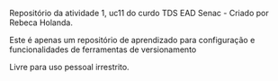 Repositório da atividade 1, uc11 do curdo TDS EAD Senac - Criado por Rebeca Holanda.

Este é apenas um repositório de aprendizado para configuração e funcionalidades de ferramentas de versionamento

Livre para uso pessoal irrestrito.
